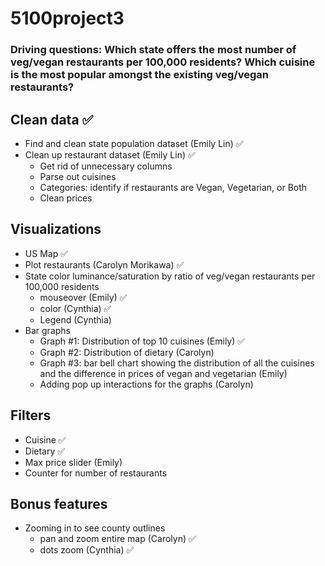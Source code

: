 # 5100project3

### Driving questions: Which state offers the most number of veg/vegan restaurants per 100,000 residents? Which cuisine is the most popular amongst the existing veg/vegan restaurants? 

## Clean data ✅
- Find and clean state population dataset (Emily Lin) ✅
- Clean up restaurant dataset (Emily Lin) ✅
    - Get rid of unnecessary columns
    - Parse out cuisines
    - Categories: identify if restaurants are Vegan, Vegetarian, or Both 
    - Clean prices 

## Visualizations
- US Map ✅
- Plot restaurants (Carolyn Morikawa) ✅
- State color luminance/saturation by ratio of veg/vegan restaurants per 100,000 residents 
    - mouseover (Emily) ✅
    - color (Cynthia) ✅
    - Legend (Cynthia)
- Bar graphs
    - Graph #1: Distribution of top 10 cuisines (Emily) ✅
    - Graph #2: Distribution of dietary (Carolyn) 
    - Graph #3: bar bell chart showing the distribution of all the cuisines and the difference in prices of vegan and vegetarian (Emily)
    - Adding pop up interactions for the graphs (Carolyn)

## Filters
- Cuisine ✅ 
- Dietary ✅
- Max price slider (Emily)
- Counter for number of restaurants 

## Bonus features
- Zooming in to see county outlines 
    - pan and zoom entire map (Carolyn) ✅
    - dots zoom (Cynthia) ✅

